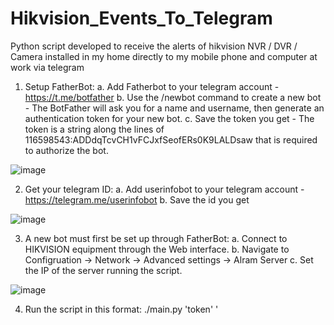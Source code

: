 # Hikvision_Events_To_Telegram
Python script developed to receive the alerts of hikvision NVR / DVR / Camera installed in my home directly to my mobile phone and computer at work via telegram

1. Setup FatherBot:
  a. Add Fatherbot to your telegram account - https://t.me/botfather
  b. Use the /newbot command to create a new bot -  The BotFather will ask you for a name and username, then generate an authentication token for your new bot.
  c. Save the token you get - The token is a string along the lines of 116598543:ADDdqTcvCH1vFCJxfSeofERs0K9LALDsaw that is required to authorize the bot.
  
![image](https://user-images.githubusercontent.com/64651645/169857015-bc34de2d-c735-46cf-9f6d-8d548243ab56.png)
  
2. Get your telegram ID:
  a. Add userinfobot to your telegram account - https://telegram.me/userinfobot
  b. Save the id you get
  
![image](https://user-images.githubusercontent.com/64651645/169857683-deaf853d-c894-4276-99e3-2f176c17b545.png)

3. A new bot must first be set up through FatherBot:
  a. Connect to HIKVISION equipment through the Web interface. 
  b. Navigate to Configruation -> Network -> Advanced settings -> Alram Server
  c. Set the IP of the server running the script.
  
![image](https://user-images.githubusercontent.com/64651645/169856713-d47822bd-7b14-494e-a467-b982b9a0dc43.png)


4. Run the script in this format: ./main.py 'token' '
